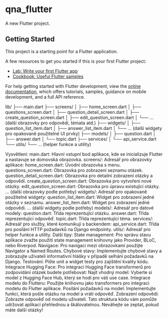 # qna_flutter

A new Flutter project.

## Getting Started

This project is a starting point for a Flutter application.

A few resources to get you started if this is your first Flutter project:

- [Lab: Write your first Flutter app](https://docs.flutter.dev/get-started/codelab)
- [Cookbook: Useful Flutter samples](https://docs.flutter.dev/cookbook)

For help getting started with Flutter development, view the
[online documentation](https://docs.flutter.dev/), which offers tutorials,
samples, guidance on mobile development, and a full API reference.


lib/
├── main.dart
├── screens/
│   ├── home_screen.dart
│   ├── questions_screen.dart
│   ├── question_detail_screen.dart
│   ├── create_question_screen.dart
│   ├── edit_question_screen.dart
│   └── ... (další obrazovky pro odpovědi, témata atd.)
├── widgets/
│   ├── question_list_item.dart
│   ├── answer_list_item.dart
│   └── ... (další widgety pro opakovaně použitelné UI prvky)
├── models/
│   ├── question.dart
│   ├── answer.dart
│   └── topic.dart
├── services/
│   └── api_service.dart
└── utils/
└── ... (helper funkce a utility)

Vysvětlení:
main.dart: Hlavní vstupní bod aplikace, kde se inicializuje Flutter a nastavuje se domovská obrazovka.
screens/: Adresář pro obrazovky aplikace:
home_screen.dart: Úvodní obrazovka s menu.
questions_screen.dart: Obrazovka pro zobrazení seznamu otázek.
question_detail_screen.dart: Obrazovka pro detailní zobrazení otázky a odpovědí.
create_question_screen.dart: Obrazovka pro vytvoření nové otázky.
edit_question_screen.dart: Obrazovka pro úpravu existující otázky.
... (další obrazovky podle potřeby)
widgets/: Adresář pro opakovaně použitelné widgety:
question_list_item.dart: Widget pro zobrazení jedné otázky v seznamu.
answer_list_item.dart: Widget pro zobrazení jedné odpovědi.
... (další widgety podle potřeby)
models/: Adresář pro datové modely:
question.dart: Třída reprezentující otázku.
answer.dart: Třída reprezentující odpověď.
topic.dart: Třída reprezentující téma.
services/: Adresář pro služby, které komunikují s backendem:
api_service.dart: Třída pro posílání HTTP požadavků na Django endpointy.
utils/: Adresář pro helper funkce a utility.
Další tipy:
State management: Pro správu stavu aplikace zvažte použití state management knihovny jako Provider, BLoC, nebo Riverpod.
Navigace: Pro navigaci mezi obrazovkami použijte Navigator a Named Routes.
Chybové stavy: Implementujte chybové stavy a zobrazujte uživateli informativní hlášky v případě selhání požadavků na Django.
Testování: Pište unit a widget testy pro zajištění kvality kódu.
Integrace Hugging Face:
Pro integraci Hugging Face transformerů pro zodpovídání otázek budete potřebovat:
Najít vhodný model: Vyberte si model z Hugging Face Hub, který se hodí pro váš use case.
Integrace modelu do Flutteru: Použijte knihovnu jako transformers pro integraci modelu do Flutter aplikace.
Posílání požadavků na model: Implementujte funkci, která pošle otázku na model a vrátí odpověď.
Zobrazení odpovědi: Zobrazte odpověď od modelu uživateli.
Tato struktura kódu vám pomůže udržovat aplikaci přehlednou a škálovatelnou. Neváhejte se zeptat, pokud máte další otázky!